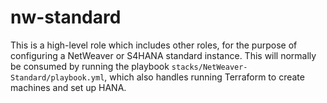 # nw-standard

This is a high-level role which includes other roles, for the purpose of configuring a NetWeaver or S4HANA standard instance. This will normally be consumed by running the playbook `stacks/NetWeaver-Standard/playbook.yml`, which also handles running Terraform to create machines and set up HANA.
